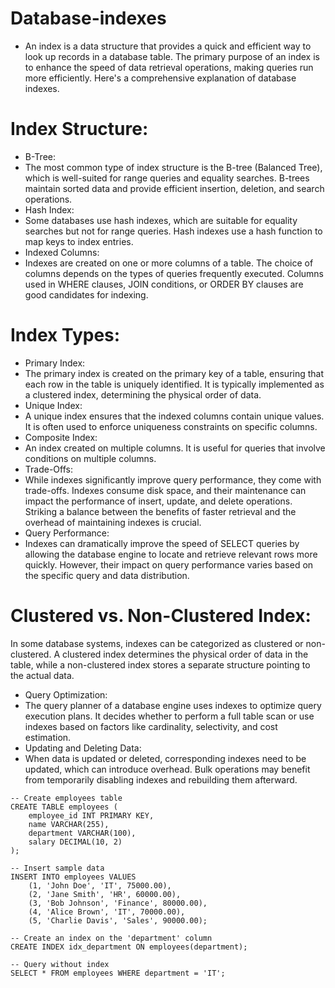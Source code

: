 # Database-indexes
*  An index is a data structure that provides a quick and efficient way to look up records in a database table. The primary purpose of an index is to enhance the speed of data retrieval operations, making queries run more efficiently. Here's a comprehensive explanation of database indexes.
# Index Structure:
*  B-Tree:
* The most common type of index structure is the B-tree (Balanced Tree), which is well-suited for range queries and equality searches. B-trees maintain sorted data and provide efficient insertion, deletion, and search operations.
* Hash Index:
* Some databases use hash indexes, which are suitable for equality searches but not for range queries. Hash indexes use a hash function to map keys to index entries.
* Indexed Columns:
* Indexes are created on one or more columns of a table. The choice of columns depends on the types of queries frequently executed. Columns used in WHERE clauses, JOIN conditions, or ORDER BY clauses are good candidates for indexing.
# Index Types:
* Primary Index:
*  The primary index is created on the primary key of a table, ensuring that each row in the table is uniquely identified. It is typically implemented as a clustered index, determining the physical order of data.
* Unique Index:
* A unique index ensures that the indexed columns contain unique values. It is often used to enforce uniqueness constraints on specific columns.
* Composite Index:
*  An index created on multiple columns. It is useful for queries that involve conditions on multiple columns.
*  Trade-Offs:
* While indexes significantly improve query performance, they come with trade-offs. Indexes consume disk space, and their maintenance can impact the performance of insert, update, and delete operations. Striking a balance between the benefits of faster retrieval and the overhead of maintaining indexes is crucial.
* Query Performance:
* Indexes can dramatically improve the speed of SELECT queries by allowing the database engine to locate and retrieve relevant rows more quickly. However, their impact on query performance varies based on the specific query and data distribution.
# Clustered vs. Non-Clustered Index:
In some database systems, indexes can be categorized as clustered or non-clustered. A clustered index determines the physical order of data in the table, while a non-clustered index stores a separate structure pointing to the actual data.
* Query Optimization:
* The query planner of a database engine uses indexes to optimize query execution plans. It decides whether to perform a full table scan or use indexes based on factors like cardinality, selectivity, and cost estimation.
* Updating and Deleting Data:
* When data is updated or deleted, corresponding indexes need to be updated, which can introduce overhead. Bulk operations may benefit from temporarily disabling indexes and rebuilding them afterward.
```
-- Create employees table
CREATE TABLE employees (
    employee_id INT PRIMARY KEY,
    name VARCHAR(255),
    department VARCHAR(100),
    salary DECIMAL(10, 2)
);

-- Insert sample data
INSERT INTO employees VALUES
    (1, 'John Doe', 'IT', 75000.00),
    (2, 'Jane Smith', 'HR', 60000.00),
    (3, 'Bob Johnson', 'Finance', 80000.00),
    (4, 'Alice Brown', 'IT', 70000.00),
    (5, 'Charlie Davis', 'Sales', 90000.00);

```
```
-- Create an index on the 'department' column
CREATE INDEX idx_department ON employees(department);

```
```
-- Query without index
SELECT * FROM employees WHERE department = 'IT';

```





